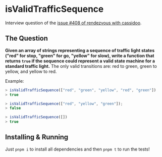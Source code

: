 # isValidTrafficSequence

Interview question of the [issue #408 of rendezvous with cassidoo](https://buttondown.com/cassidoo/archive/our-feelings-are-our-most-genuine-paths-to/).

## The Question

**Given an array of strings representing a sequence of traffic light states ("red" for stop, "green" for go, "yellow" for slow), write a function that returns `true` if the sequence could represent a valid state machine for a standard traffic light.** The only valid transitions are: red to green, green to yellow, and yellow to red.

Example:

```js
> isValidTrafficSequence(["red", "green", "yellow", "red", "green"])
> true

> isValidTrafficSequence(["red", "yellow", "green"]);
> false

> isValidTrafficSequence([])
> true
```

## Installing & Running

Just `pnpm i` to install all dependencies and then `pnpm t` to run the tests!
